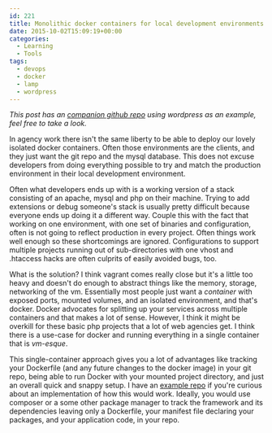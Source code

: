 ```yaml
---
id: 221
title: Monolithic docker containers for local development environments
date: 2015-10-02T15:09:19+00:00
categories:
  - Learning
  - Tools
tags:
  - devops
  - docker
  - lamp
  - wordpress
---
```

_This post has an [companion github repo](https://github.com/chadian/wp-docker-experiment) using wordpress as an example, feel free to take a look._

In agency work there isn't the same liberty to be able to deploy our lovely isolated docker containers. Often those environments are the clients, and they just want the git repo and the mysql database. This does not excuse developers from doing everything possible to try and match the production environment in their local development environment.

Often what developers ends up with is a working version of a stack consisting of an apache, mysql and php on their machine. Trying to add extensions or debug someone's stack is usually pretty difficult because everyone ends up doing it a different way. Couple this with the fact that working on one environment, with one set of binaries and configuration, often is not going to reflect production in every project. Often things work well enough so these shortcomings are ignored. Configurations to support multiple projects running out of sub-directories with one vhost and .htaccess hacks are often culprits of easily avoided bugs, too.

What is the solution? I think vagrant comes really close but it's a little too heavy and doesn't do enough to abstract things like the memory, storage, networking of the vm. Essentially most people just want a _container_ with exposed ports, mounted volumes, and an isolated environment, and that's docker. Docker advocates for splitting up your services across multiple containers and that makes a lot of sense. However, I think it might be overkill for these basic php projects that a lot of web agencies get. I think there is a use-case for docker and running everything in a single container that is _vm-esque_.

This single-container approach gives you a lot of advantages like tracking your Dockerfile (and any future changes to the docker image) in your git repo, being able to run Docker with your mounted project directory, and just an overall quick and snappy setup. I have an [example repo](https://github.com/chadian/wp-docker-experiment) if you're curious about an implementation of how this would work. Ideally, you would use composer or a some other package manager to track the framework and its dependencies leaving only a Dockerfile, your manifest file declaring your packages, and your application code, in your repo.